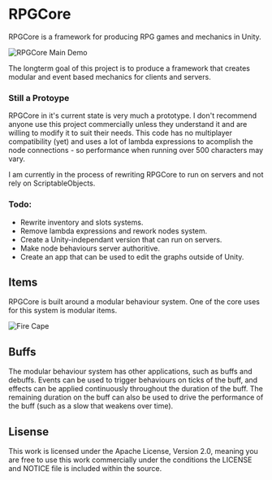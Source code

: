 # RPGCore

RPGCore is a framework for producing RPG games and mechanics in Unity.

![RPGCore Main Demo][MainImage]

The longterm goal of this project is to produce a framework that creates modular and event based mechanics for clients and servers.

### Still a Protoype

RPGCore in it's current state is very much a prototype. I don't recommend anyone use this project commercially unless they understand it and are willing to modify it to suit their needs. This code has no multiplayer compatibility (yet) and uses a lot of lambda expressions to acomplish the node connections - so performance when running over 500 characters may vary.

I am currently in the process of rewriting RPGCore to run on servers and not rely on ScriptableObjects.

### Todo:

- Rewrite inventory and slots systems.
- Remove lambda expressions and rework nodes system.
- Create a Unity-independant version that can run on servers.
- Make node behaviours server authoritive.
- Create an app that can be used to edit the graphs outside of Unity. 

## Items

RPGCore is built around a modular behaviour system. One of the core uses for this system is modular items. 

![Fire Cape][Firecape]

## Buffs

The modular behaviour system has other applications, such as buffs and debuffs. Events can be used to trigger behaviours on ticks of the buff, and effects can be applied continuously throughout the duration of the buff. The remaining duration on the buff can also be used to drive the performance of the buff (such as a slow that weakens over time).

## Lisense

This work is licensed under the Apache License, Version 2.0, meaning you are free to use this work commercially under the conditions the LICENSE and NOTICE file is included within the source. 

[MainImage]: https://anthonymarmont.files.wordpress.com/2018/10/general.png

[FireCape]: https://anthonymarmont.files.wordpress.com/2018/10/e1a875fcb530d185ac44a4fc3fd60dd4.png
